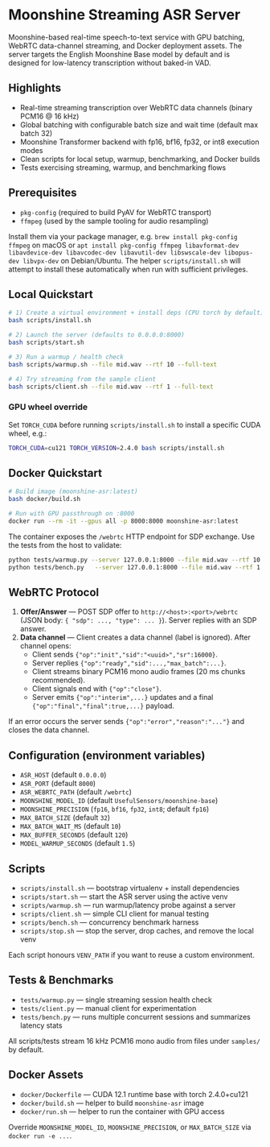 # Moonshine Streaming ASR Server

Moonshine-based real-time speech-to-text service with GPU batching, WebRTC data-channel streaming, and Docker deployment assets. The server targets the English Moonshine Base model by default and is designed for low-latency transcription without baked-in VAD.

## Highlights
- Real-time streaming transcription over WebRTC data channels (binary PCM16 @ 16 kHz)
- Global batching with configurable batch size and wait time (default max batch 32)
- Moonshine Transformer backend with fp16, bf16, fp32, or int8 execution modes
- Clean scripts for local setup, warmup, benchmarking, and Docker builds
- Tests exercising streaming, warmup, and benchmarking flows

## Prerequisites
- `pkg-config` (required to build PyAV for WebRTC transport)
- `ffmpeg` (used by the sample tooling for audio resampling)

Install them via your package manager, e.g. `brew install pkg-config ffmpeg` on macOS or `apt install pkg-config ffmpeg libavformat-dev libavdevice-dev libavcodec-dev libavutil-dev libswscale-dev libopus-dev libvpx-dev` on Debian/Ubuntu. The helper `scripts/install.sh` will attempt to install these automatically when run with sufficient privileges.

## Local Quickstart
```bash
# 1) Create a virtual environment + install deps (CPU torch by default)
bash scripts/install.sh

# 2) Launch the server (defaults to 0.0.0.0:8000)
bash scripts/start.sh

# 3) Run a warmup / health check
bash scripts/warmup.sh --file mid.wav --rtf 10 --full-text

# 4) Try streaming from the sample client
bash scripts/client.sh --file mid.wav --rtf 1 --full-text
```

### GPU wheel override
Set `TORCH_CUDA` before running `scripts/install.sh` to install a specific CUDA wheel, e.g.:
```bash
TORCH_CUDA=cu121 TORCH_VERSION=2.4.0 bash scripts/install.sh
```

## Docker Quickstart
```bash
# Build image (moonshine-asr:latest)
bash docker/build.sh

# Run with GPU passthrough on :8000
docker run --rm -it --gpus all -p 8000:8000 moonshine-asr:latest
```

The container exposes the `/webrtc` HTTP endpoint for SDP exchange. Use the tests from the host to validate:
```bash
python tests/warmup.py --server 127.0.0.1:8000 --file mid.wav --rtf 10 --full-text
python tests/bench.py   --server 127.0.0.1:8000 --file mid.wav --rtf 1.0 --n 20 --concurrency 5
```

## WebRTC Protocol
1. **Offer/Answer** — POST SDP offer to `http://<host>:<port>/webrtc` (JSON body: `{ "sdp": ..., "type": ... }`). Server replies with an SDP answer.
2. **Data channel** — Client creates a data channel (label is ignored). After channel opens:
   - Client sends `{"op":"init","sid":"<uuid>","sr":16000}`.
   - Server replies `{"op":"ready","sid":...,"max_batch":...}`.
   - Client streams binary PCM16 mono audio frames (20 ms chunks recommended).
   - Client signals end with `{"op":"close"}`.
   - Server emits `{"op":"interim",...}` updates and a final `{"op":"final","final":true,...}` payload.

If an error occurs the server sends `{"op":"error","reason":"..."}` and closes the data channel.

## Configuration (environment variables)
- `ASR_HOST` (default `0.0.0.0`)
- `ASR_PORT` (default `8000`)
- `ASR_WEBRTC_PATH` (default `/webrtc`)
- `MOONSHINE_MODEL_ID` (default `UsefulSensors/moonshine-base`)
- `MOONSHINE_PRECISION` (`fp16`, `bf16`, `fp32`, `int8`; default `fp16`)
- `MAX_BATCH_SIZE` (default `32`)
- `MAX_BATCH_WAIT_MS` (default `10`)
- `MAX_BUFFER_SECONDS` (default `120`)
- `MODEL_WARMUP_SECONDS` (default `1.5`)

## Scripts
- `scripts/install.sh` — bootstrap virtualenv + install dependencies
- `scripts/start.sh` — start the ASR server using the active venv
- `scripts/warmup.sh` — run warmup/latency probe against a server
- `scripts/client.sh` — simple CLI client for manual testing
- `scripts/bench.sh` — concurrency benchmark harness
- `scripts/stop.sh` — stop the server, drop caches, and remove the local venv

Each script honours `VENV_PATH` if you want to reuse a custom environment.

## Tests & Benchmarks
- `tests/warmup.py` — single streaming session health check
- `tests/client.py` — manual client for experimentation
- `tests/bench.py` — runs multiple concurrent sessions and summarizes latency stats

All scripts/tests stream 16 kHz PCM16 mono audio from files under `samples/` by default.

## Docker Assets
- `docker/Dockerfile` — CUDA 12.1 runtime base with torch 2.4.0+cu121
- `docker/build.sh` — helper to build `moonshine-asr` image
- `docker/run.sh` — helper to run the container with GPU access

Override `MOONSHINE_MODEL_ID`, `MOONSHINE_PRECISION`, or `MAX_BATCH_SIZE` via `docker run -e ...`.
